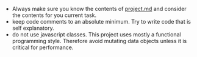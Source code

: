 - Always make sure you know the contents of [project.md](../project.md) and consider the contents for you current task.
- keep code comments to an absolute minimum. Try to write code that is self explanatory.
- do not use javascript classes. This project uses mostly a functional programming style. Therefore avoid mutating data objects unless it is critical for performance.
